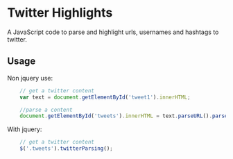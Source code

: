 Twitter Highlights
=============

A JavaScript code to parse and highlight urls, usernames and hashtags to twitter.

Usage
-----

Non jquery use:

````javascript
	// get a twitter content
	var text = document.getElementById('tweet1').innerHTML;

	//parse a content
	document.getElementById('tweets').innerHTML = text.parseURL().parseHashtag().parseUsername();
````

With jquery:

````javascript
	// get a twitter content
	$('.tweets').twitterParsing();
````